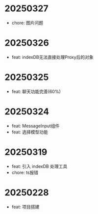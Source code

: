 # 20250327
- chore: 图片问题

# 20250326
- feat: indexDB无法直接处理Proxy后的对象

# 20250325

- feat: 聊天功能完善(60%)

# 20250324

- feat: MessageInput组件
- feat: 选择模型功能

# 20250319
- feat: 引入 indexDB 处理工具
- chore: ts报错

# 20250228
- feat: 项目搭建